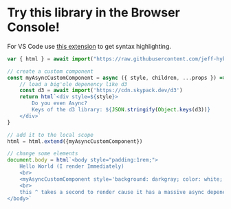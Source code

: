 # Try this library in the Browser Console!

For VS Code use [this extension](https://marketplace.visualstudio.com/items?itemName=pushqrdx.inline-html) to get syntax highlighting.

```js
var { html } = await import("https://raw.githubusercontent.com/jeff-hykin/elemental/2cffaa2ad550fb637f501abde0746b9a29d99174/main/deno.js")

// create a custom component
const myAsyncCustomComponent = async ({ style, children, ...props }) => {
    // load a big'ole depenency like d3
    const d3 = await import('https://cdn.skypack.dev/d3')
    return html`<div style=${style}>
        Do you even Async?
        Keys of the d3 library: ${JSON.stringify(Object.keys(d3))}
    </div>`
}

// add it to the local scope
html = html.extend({myAsyncCustomComponent})

// change some elements
document.body = html`<body style="padding:1rem;">
    Hello World (I render Immediately)
    <br>
    <myAsyncCustomComponent style='background: darkgray; color: white; padding: 1rem; border-radius: 1rem; margin: 0.3rem;' />
    <br>
    this ^ takes a second to render cause it has a massive async depenency
</body>`

```
